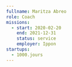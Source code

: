 ```yaml
---
fullname: Maritza Abreo
role: Coach
missions:
  - start: 2020-02-20
    end: 2021-12-31
    status: service
    employer: Ippon
startups:
  - 1000.jours
---
```

